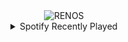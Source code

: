<div align="center">
<picture>
    <source media="(prefers-color-scheme: dark)" srcset="https://i.ibb.co/Vpp7LXT5/output-gif.gif">
    <source media="(prefers-color-scheme: light)" srcset="https://i.ibb.co/Vpp7LXT5/output-gif.gif">
    <img alt="RENOS" src="https://i.ibb.co/Vpp7LXT5/output-gif.gif">
</picture>
<details>
<summary>Spotify Recently Played</summary>
<img src="https://spotify-recently-played-readme.vercel.app/api?user=31d6d6zerc5ct6kck32na2ozsqf4&unique=1&width=400" alt="Spotify" />
</details>
</div>

<!-- Image deletion URL: https://ibb.co/x88p2V6d/109f9a57042c62442e0ea9b49369fb8c -->